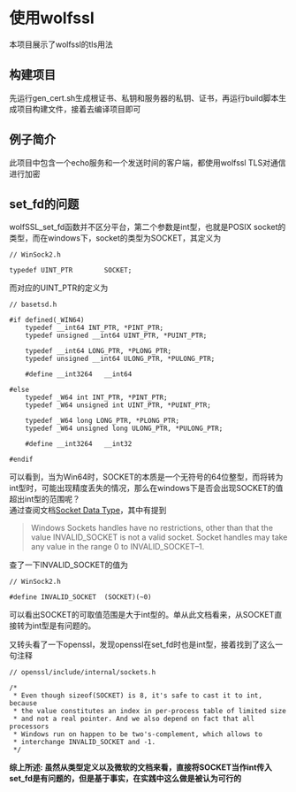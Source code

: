 # 使用wolfssl
本项目展示了wolfssl的tls用法

## 构建项目
先运行gen_cert.sh生成根证书、私钥和服务器的私钥、证书，再运行build脚本生成项目构建文件，接着去编译项目即可

## 例子简介
此项目中包含一个echo服务和一个发送时间的客户端，都使用wolfssl TLS对通信进行加密

## set_fd的问题
wolfSSL_set_fd函数并不区分平台，第二个参数是int型，也就是POSIX socket的类型，而在windows下，socket的类型为SOCKET，其定义为
```
// WinSock2.h

typedef UINT_PTR        SOCKET;
```
而对应的UINT_PTR的定义为
```
// basetsd.h

#if defined(_WIN64)
    typedef __int64 INT_PTR, *PINT_PTR;
    typedef unsigned __int64 UINT_PTR, *PUINT_PTR;

    typedef __int64 LONG_PTR, *PLONG_PTR;
    typedef unsigned __int64 ULONG_PTR, *PULONG_PTR;

    #define __int3264   __int64

#else
    typedef _W64 int INT_PTR, *PINT_PTR;
    typedef _W64 unsigned int UINT_PTR, *PUINT_PTR;

    typedef _W64 long LONG_PTR, *PLONG_PTR;
    typedef _W64 unsigned long ULONG_PTR, *PULONG_PTR;

    #define __int3264   __int32

#endif
```
可以看到，当为Win64时，SOCKET的本质是一个无符号的64位整型，而将转为int型时，可能出现精度丢失的情况，那么在windows下是否会出现SOCKET的值超出int型的范围呢？  
通过查阅文档[Socket Data Type](https://docs.microsoft.com/en-us/windows/win32/winsock/socket-data-type-2)，其中有提到  
> Windows Sockets handles have no restrictions, other than that the value INVALID_SOCKET is not a valid socket. Socket handles may take any value in the range 0 to INVALID_SOCKET–1.  

查了一下INVALID_SOCKET的值为
```
// WinSock2.h

#define INVALID_SOCKET  (SOCKET)(~0)
```
可以看出SOCKET的可取值范围是大于int型的。单从此文档看来，从SOCKET直接转为int型是有问题的。  

又转头看了一下openssl，发现openssl在set_fd时也是int型，接着找到了这么一句注释
```
// openssl/include/internal/sockets.h

/*
 * Even though sizeof(SOCKET) is 8, it's safe to cast it to int, because
 * the value constitutes an index in per-process table of limited size
 * and not a real pointer. And we also depend on fact that all processors
 * Windows run on happen to be two's-complement, which allows to
 * interchange INVALID_SOCKET and -1.
 */
```

**综上所述: 虽然从类型定义以及微软的文档来看，直接将SOCKET当作int传入set_fd是有问题的，但是基于事实，在实践中这么做是被认为可行的**